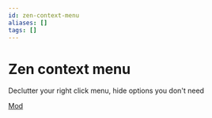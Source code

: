 ```yaml
---
id: zen-context-menu
aliases: []
tags: []
---
```


# Zen context menu

Declutter your right click menu, hide options you don't need

[Mod](https://zen-browser.app/mods/81fcd6b3-f014-4796-988f-6c3cb3874db8)

